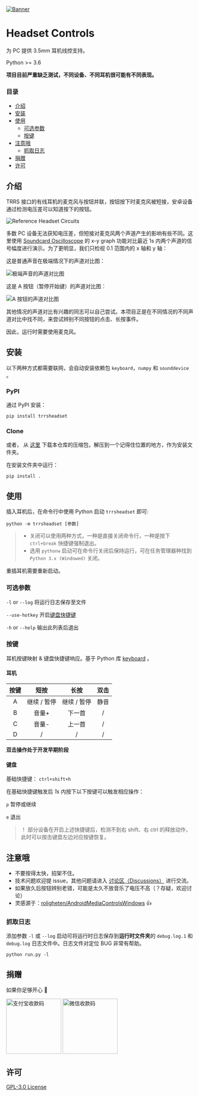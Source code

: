 [![Banner](https://raw.githubusercontent.com/PaperStrike/picture-playground/master/img/HeadsetControlsPC-banner.svg)](#headset-controls)

# Headset Controls
为 PC 提供 3.5mm 耳机线控支持。

Python >= 3.6

**项目目前严重缺乏测试，不同设备、不同耳机很可能有不同表现。**

### 目录
* [介绍](#介绍)
* [安装](#安装)
* [使用](#使用)
  * [可选参数](#可选参数)
  * [按键](#按键)
* [注意哦](#注意哦)
  * [抓取日志](#抓取日志)
* [捐赠](#捐赠)
* [许可](#许可)

## 介绍
TRRS 接口的有线耳机的麦克风与按钮并联，按钮按下时麦克风被短接，安卓设备通过检测电压差可以知道按下的按钮。

![Reference Headset Circuits](https://camo.githubusercontent.com/6b36b17c0f21a709fb67a704f21042f656e43eecd154ac10a84807315432f97f/687474703a2f2f7777772e726f6c6967686574656e2e6e6f2f696d616765732f686561647365742d63697263756974322e706e67)

多数 PC 设备无法获知电压差，但短接对麦克风两个声道产生的影响有些不同。这里使用 [Soundcard Oscilloscope](https://www.zeitnitz.eu/scms/scope) 的 x-y graph 功能对比最近 1s 内两个声道的信号幅度进行演示。为了更明显，我们只检视 0.1 范围内的 x 轴和 y 轴：

这是普通声音在极端情况下的声道对比图：

![极端声音的声道对比图](https://user-images.githubusercontent.com/22674396/107115380-42887b80-68a7-11eb-8651-ea599887e387.png)

这是 A 按钮（暂停开始键）的声道对比图：

![A 按钮的声道对比图](https://user-images.githubusercontent.com/22674396/107115426-a0b55e80-68a7-11eb-8410-149f866bd5b5.png)

其他情况的声道对比有兴趣的同志可以自己尝试。本项目正是在不同情况的不同声道对比中找不同，来尝试辨别不同按钮的点击、长按事件。

因此，运行时需要使用麦克风。

## 安装
以下两种方式都需要联网，会自动安装依赖包 `keyboard`，`numpy` 和 `sounddevice` 。

### PyPI
通过 PyPI 安装：
```commandline
pip install trrsheadset
```

### Clone
或者， 从 [这里](https://github.com/PaperStrike/HeadsetControlsPC/archive/main.zip) 下载本仓库的压缩包，解压到一个记得住位置的地方，作为安装文件夹。

在安装文件夹中运行：
```commandline
pip install .
```

## 使用
插入耳机后，在命令行中使用 Python 启动 `trrsheadset` 即可:

```commandline
python -m trrsheadset [参数]
```

>   * 关闭可以使用两种方式，一种是直接关闭命令行，一种是按下 `ctrl+break` 快捷键强制退出。
>   * 选用 `pythonw` 启动可在命令行关闭后保持运行，可在任务管理器种找到 `Python 3.x (Windowed)` 关闭。

重插耳机需要重新启动。

### 可选参数
`-l` or `--log` 将运行日志保存至文件

`--use-hotkey` 开启[键盘快捷键](#键盘)

`-h` or `--help` 输出此列表后退出

### 按键
耳机按键映射 & 键盘快捷键响应。基于 Python 库 [keyboard](https://github.com/boppreh/keyboard) 。

#### 耳机
 按键  | 短按            | 长按          | 双击
:----:|:--------------:|:-------------:|:-----------:
 A    | 继续 / 暂停      | 继续 / 暂停    | 静音
 B    | 音量+           | 下一首         | /
 C    | 音量-           | 上一首         | /
 D    | /              | /             | /

**双击操作处于开发早期阶段**

#### 键盘
基础快捷键： `ctrl+shift+h`

在基础快捷键触发后 *1s* 内按下以下按键可以触发相应操作：

`p` 暂停或继续

`e` 退出

> ！ 部分设备在开启上述快捷键后，检测不到右 shift、右 ctrl 的释放动作，此时可以按击键盘左边对应按键恢复。

## 注意哦
* 不要按得太快，招架不住。
* 技术问题欢迎提 issue，其他问题请进入 [讨论区（Discussions）](https://github.com/PaperStrike/HeadsetControlsPC/discussions) 进行交流。
* 如果放久后按钮辨别老错，可能是太久不放音乐了电压不高（？存疑，欢迎讨论）  
* 灵感源于：[roligheten/AndroidMediaControlsWindows](https://github.com/roligheten/AndroidMediaControlsWindows) 👍

### 抓取日志
添加参数 `-l` 或 `--log` 启动可将运行时日志保存到**运行时文件夹**的 `debug.log.1` 和 `debug.log` 日志文件中。日志文件对定位 BUG 非常有帮助。

```commandline
python run.py -l
```

## 捐赠
如果你足够开心 🌹

<img alt="支付宝收款码" src="https://raw.githubusercontent.com/PaperStrike/picture-playground/master/img/Donate-Alipay.png" width="148">  <img alt="微信收款码" src="https://raw.githubusercontent.com/PaperStrike/picture-playground/master/img/Donate-WeChat.png" width="148">

## 许可
[GPL-3.0 License](https://github.com/PaperStrike/HeadsetControlsPC/blob/main/LICENSE)
